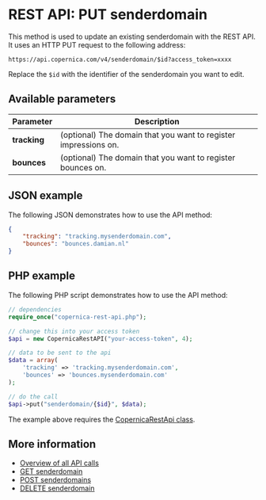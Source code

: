 # REST API: PUT senderdomain

This method is used to update an existing senderdomain with the REST API. It uses 
an HTTP PUT request to the following address:

`https://api.copernica.com/v4/senderdomain/$id?access_token=xxxx`

Replace the `$id` with the identifier of the senderdomain you want to edit.

## Available parameters

| Parameter         | Description                                                                           |
|-------------------|---------------------------------------------------------------------------------------|
| **tracking**      | (optional) The domain that you want to register impressions on.                       |
| **bounces**        | (optional) The domain that you want to register bounces on.                          |

## JSON example

The following JSON demonstrates how to use the API method:

```json
{
    "tracking": "tracking.mysenderdomain.com",
    "bounces": "bounces.damian.nl"
}
```

## PHP example

The following PHP script demonstrates how to use the API method:

```php
// dependencies
require_once("copernica-rest-api.php");

// change this into your access token
$api = new CopernicaRestAPI("your-access-token", 4);

// data to be sent to the api
$data = array(
    'tracking' => 'tracking.mysenderdomain.com',
    'bounces' => 'bounces.mysenderdomain.com'
);

// do the call
$api->put("senderdomain/{$id}", $data);
```

The example above requires the [CopernicaRestApi class](rest-php).

## More information

- [Overview of all API calls](rest-api)
- [GET senderdomain](rest-get-senderdomain)
- [POST senderdomains](rest-post-senderdomains)
- [DELETE senderdomain](rest-delete-senderdomain)
